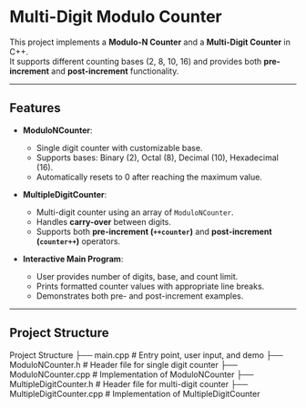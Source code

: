 # Multi-Digit Modulo Counter

This project implements a **Modulo-N Counter** and a **Multi-Digit Counter** in C++.  
It supports different counting bases (2, 8, 10, 16) and provides both **pre-increment** and **post-increment** functionality.

---

## Features
- **ModuloNCounter**:  
  - Single digit counter with customizable base.  
  - Supports bases: Binary (2), Octal (8), Decimal (10), Hexadecimal (16).  
  - Automatically resets to 0 after reaching the maximum value.  

- **MultipleDigitCounter**:  
  - Multi-digit counter using an array of `ModuloNCounter`.  
  - Handles **carry-over** between digits.  
  - Supports both **pre-increment (`++counter`)** and **post-increment (`counter++`)** operators.  

- **Interactive Main Program**:  
  - User provides number of digits, base, and count limit.  
  - Prints formatted counter values with appropriate line breaks.  
  - Demonstrates both pre- and post-increment examples.  

---

## Project Structure
Project Structure
├── main.cpp               # Entry point, user input, and demo
├── ModuloNCounter.h       # Header file for single digit counter
├── ModuloNCounter.cpp     # Implementation of ModuloNCounter
├── MultipleDigitCounter.h # Header file for multi-digit counter
├── MultipleDigitCounter.cpp # Implementation of MultipleDigitCounter
